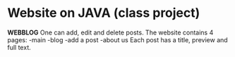 # Website on JAVA (class project)
**WEBBLOG**
One can add, edit and delete posts.
The website contains 4 pages:
-main
-blog
-add a post
-about us
Each post has a title, preview and full text.
